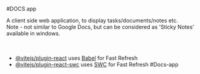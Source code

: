 #DOCS app
<br/>

A client side web application, to display tasks/documents/notes etc. <br/>
Note - not similar to Google Docs, but can be considered as 'Sticky Notes' available in windows. <br/><br/><br/>



- [@vitejs/plugin-react](https://github.com/vitejs/vite-plugin-react/blob/main/packages/plugin-react/README.md) uses [Babel](https://babeljs.io/) for Fast Refresh
- [@vitejs/plugin-react-swc](https://github.com/vitejs/vite-plugin-react-swc) uses [SWC](https://swc.rs/) for Fast Refresh
# D o c s - a p p 
 
 
